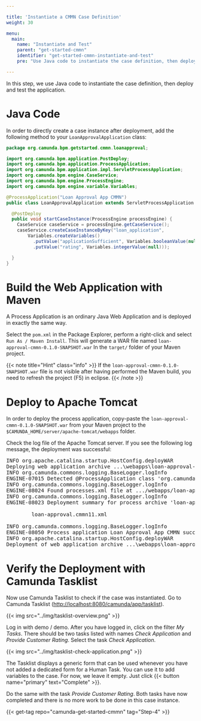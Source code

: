 ```yaml
---

title: 'Instantiate a CMMN Case Definition'
weight: 30

menu:
  main:
    name: "Instantiate and Test"
    parent: "get-started-cmmn"
    identifier: "get-started-cmmn-instantiate-and-test"
    pre: "Use Java code to instantiate the case definition, then deploy and test the application."

---
```


In this step, we use Java code to instantiate the case definition, then deploy and test the application.


# Java Code

In order to directly create a case instance after deployment, add the following method to your `LoanApprovalApplication` class:

```java
package org.camunda.bpm.getstarted.cmmn.loanapproval;

import org.camunda.bpm.application.PostDeploy;
import org.camunda.bpm.application.ProcessApplication;
import org.camunda.bpm.application.impl.ServletProcessApplication;
import org.camunda.bpm.engine.CaseService;
import org.camunda.bpm.engine.ProcessEngine;
import org.camunda.bpm.engine.variable.Variables;

@ProcessApplication("Loan Approval App CMMN")
public class LoanApprovalApplication extends ServletProcessApplication {

  @PostDeploy
  public void startCaseInstance(ProcessEngine processEngine) {
    CaseService caseService = processEngine.getCaseService();
    caseService.createCaseInstanceByKey("loan_application",
        Variables.createVariables()
          .putValue("applicationSufficient", Variables.booleanValue(null))
          .putValue("rating", Variables.integerValue(null)));

  }
}
```


# Build the Web Application with Maven

A Process Application is an ordinary Java Web Application and is deployed in exactly the same way.

Select the `pom.xml` in the Package Explorer, perform a right-click and select `Run As / Maven Install`. This will generate a WAR file named `loan-approval-cmmn-0.1.0-SNAPSHOT.war` In the `target/` folder of your Maven project.

{{< note title="Hint" class="info" >}}
If the `loan-approval-cmmn-0.1.0-SNAPSHOT.war` file is not visible after having performed the Maven build, you need to refresh the project (F5) in eclipse.
{{< /note >}}


# Deploy to Apache Tomcat

In order to deploy the process application, copy-paste the `loan-approval-cmmn-0.1.0-SNAPSHOT.war` from your Maven project to the `$CAMUNDA_HOME/server/apache-tomcat/webapps` folder.

Check the log file of the Apache Tomcat server. If you see the following log message, the deployment was successful:

<pre class="console">
INFO org.apache.catalina.startup.HostConfig.deployWAR
Deploying web application archive ...\webapps\loan-approval-cmmn-0.1.0-SNAPSHOT.war
INFO org.camunda.commons.logging.BaseLogger.logInfo
ENGINE-07015 Detected @ProcessApplication class 'org.camunda.bpm.getstarted.cmmn.loanapproval.LoanApprovalApplication'
INFO org.camunda.commons.logging.BaseLogger.logInfo
ENGINE-08024 Found processes.xml file at .../webapps/loan-approval-cmmn-0.1.0-SNAPSHOT/WEB-INF/classes/META-INF/processes.xml
INFO org.camunda.commons.logging.BaseLogger.logInfo
ENGINE-08023 Deployment summary for process archive 'loan-approval-cmmn':

        loan-approval.cmmn11.xml

INFO org.camunda.commons.logging.BaseLogger.logInfo
ENGINE-08050 Process application Loan Approval App CMMN successfully deployed
INFO org.apache.catalina.startup.HostConfig.deployWAR
Deployment of web application archive ...\webapps\loan-approval-cmmn-0.1.0-SNAPSHOT.war has finished in 1,335 ms
</pre>


# Verify the Deployment with Camunda Tasklist

Now use Camunda Tasklist to check if the case was instantiated. Go to Camunda Tasklist ([http://localhost:8080/camunda/app/tasklist](http://localhost:8080/camunda/app/tasklist)).

{{< img src="../img/tasklist-overview.png" >}}

Log in with demo / demo. After you have logged in, click on the filter *My Tasks*. There should be two tasks listed with names *Check Application* and *Provide Customer Rating*. Select the task *Check Application*.

{{< img src="../img/tasklist-check-application.png" >}}

The Tasklist displays a generic form that can be used whenever you have not added a dedicated form for a Human Task. You can use it to add variables to the case. For now, we leave it empty. Just click {{< button name="primary" text="Complete" >}}.

Do the same with the task *Provide Customer Rating*. Both tasks have now completed and there is no more work to be done in this case instance.

{{< get-tag repo="camunda-get-started-cmmn" tag="Step-4" >}}
